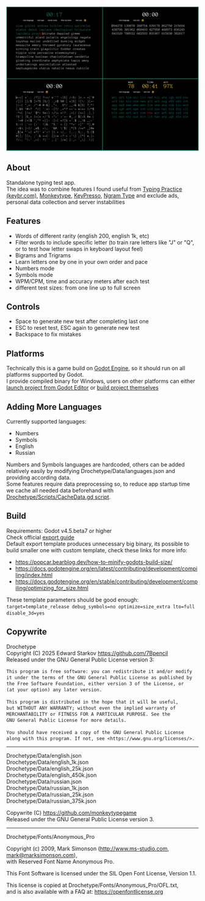 ![](previews/summary.png)

## About

Standalone typing test app.   
The idea was to combine features I found useful from [Typing Practice (keybr.com)](https://www.keybr.com/), [Monkeytype](https://monkeytype.com/), [KeyPresso](https://keypresso.ru/), [Ngram Type](https://ranelpadon.github.io/ngram-type/) and exclude ads, personal data collection and server instabilities

## Features

- Words of different rarity (english 200, english 1k, etc)
- Filter words to include specific letter (to train rare letters like "J" or "Q", or to test how letter swaps in keyboard layout feel)
- Bigrams and Trigrams
- Learn letters one by one in your own order and pace
- Numbers mode
- Symbols mode
- WPM/CPM, time and accuracy meters after each test
- different test sizes: from one line up to full screen

## Controls

- Space to generate new test after completing last one
- ESC to reset test, ESC again to generate new test
- Backspace to fix mistakes

## Platforms

Technically this is a game build on [Godot Engine](https://godotengine.org/), so it should run on all platforms supported by Godot.    
I provide compiled binary for Windows, users on other platforms can either [launch project from Godot Editor](https://docs.godotengine.org/en/stable/tutorials/editor/project_manager.html) or [build project themselves](#build)

## Adding More Languages

Currently supported languages: 

- Numbers
- Symbols
- English
- Russian

Numbers and Symbols languages are hardcoded, others can be added relatively easily by modifying Drochetype/Data/languages.json and providing according data.    
Some features require data preprocessing so, to reduce app startup time we cache all needed data beforehand with [Drochetype/Scripts/CacheData.gd script](https://docs.godotengine.org/en/4.4/tutorials/plugins/running_code_in_the_editor.html#running-one-off-scripts-using-editorscript).

## Build

Requirements: Godot v4.5.beta7 or higher      
Check official [export guide](https://docs.godotengine.org/en/stable/tutorials/export/exporting_projects.html)    
Default export template produces unnecessary big binary, its possible to build smaller one with custom template, check these links for more info:    
- <https://popcar.bearblog.dev/how-to-minify-godots-build-size/>    
- <https://docs.godotengine.org/en/latest/contributing/development/compiling/index.html>    
- <https://docs.godotengine.org/en/stable/contributing/development/compiling/optimizing_for_size.html>    

These template parameters should be good enough:   
`target=template_release debug_symbols=no optimize=size_extra lto=full disable_3d=yes`

## Copywrite

Drochetype     
Copyright (C) 2025 Edward Starkov <https://github.com/7Bpencil>   
Released under the GNU General Public License version 3:    

    This program is free software: you can redistribute it and/or modify          
    it under the terms of the GNU General Public License as published by          
    the Free Software Foundation, either version 3 of the License, or          
    (at your option) any later version.              

    This program is distributed in the hope that it will be useful,          
    but WITHOUT ANY WARRANTY; without even the implied warranty of          
    MERCHANTABILITY or FITNESS FOR A PARTICULAR PURPOSE. See the          
    GNU General Public License for more details.               

    You should have received a copy of the GNU General Public License          
    along with this program. If not, see <https://www.gnu.org/licenses/>.              

---------------------------------------------------------------

Drochetype/Data/english.json        
Drochetype/Data/english_1k.json        
Drochetype/Data/english_25k.json        
Drochetype/Data/english_450k.json        
Drochetype/Data/russian.json        
Drochetype/Data/russian_1k.json        
Drochetype/Data/russian_25k.json        
Drochetype/Data/russian_375k.json        

Copywrite (C) <https://github.com/monkeytypegame>    
Released under the GNU General Public License version 3.

---------------------------------------------------------------

Drochetype/Fonts/Anonymous_Pro    

Copyright (c) 2009, Mark Simonson (http://www.ms-studio.com, mark@marksimonson.com),   
with Reserved Font Name Anonymous Pro.     

This Font Software is licensed under the SIL Open Font License, Version 1.1.    

This license is copied at Drochetype/Fonts/Anonymous_Pro/OFL.txt,   
and is also available with a FAQ at: https://openfontlicense.org   
